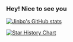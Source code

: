 ### Hey! Nice to see you


[![Jinbo's GitHub stats](https://github-readme-stats.vercel.app/api?username=jinbooooom)](https://github.com/jinbooooom/linux)


[![Star History Chart](https://api.star-history.com/svg?repos=jinbooooom/ai,jinbooooom/linux,jinbooooom/hpc-tutorial,jinbooooom/design-patterns,jinbooooom/programming-summary,jinbooooom/coding-for-algorithms&type=Date)](https://star-history.com/#jinbooooom/ai&jinbooooom/linux&jinbooooom/hpc-tutorial&jinbooooom/design-patterns&jinbooooom/programming-summary&jinbooooom/coding-for-algorithms&Date)


<!--
**jinbooooom/jinbooooom** is a ✨ _special_ ✨ repository because its `README.md` (this file) appears on your GitHub profile.

Here are some ideas to get you started:

- 🔭 I’m currently working on ...
- 🌱 I’m currently learning ...
- 👯 I’m looking to collaborate on ...
- 🤔 I’m looking for help with ...
- 💬 Ask me about ...
- 📫 How to reach me: ...
- 😄 Pronouns: ...
- ⚡ Fun fact: ...
-->
